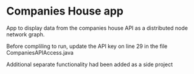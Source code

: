 # Companies House app
App to display data from the companies house API as a distributed node network graph.

Before compliling to run, update the API key on line 29 in the file CompaniesAPIAccess.java

Additional separate functionality had been added as a side project
